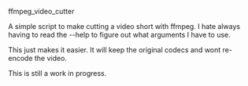 ffmpeg_video_cutter

A simple script to make cutting a video short with ffmpeg. I hate always having to read the --help to figure out what arguments I have to use. 

This just makes it easier. It will keep the original codecs and wont re-encode the video.

This is still a work in progress.
